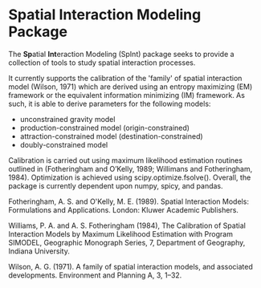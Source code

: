 Spatial Interaction Modeling Package
===========================================

The **Sp**atial **Int**eraction Modeling (SpInt) package seeks to provide a collection of tools to study spatial interaction processes.

It currently supports the calibration of the 'family' of spatial interaction model (Wilson, 1971) which are derived using an entropy maximizing (EM) framework or the equivalent information minimizing (IM) framework. As such, it is able to derive parameters for the following models:

- unconstrained gravity model
- production-constrained model (origin-constrained)
- attraction-constrained model (destination-constrained)
- doubly-constrained model


Calibration is carried out using maximum likelihood estimation routines outlined in (Fotheringham and O’Kelly, 1989; Willimans and Fotheringham, 1984). Optimization is achieved using scipy.optimize.fsolve(). Overall, the package is currently dependent upon numpy, spicy, and pandas.

Fotheringham, A. S. and O'Kelly, M. E. (1989). Spatial Interaction Models: Formulations and Applications. London: Kluwer Academic Publishers.

Williams, P. A. and A. S. Fotheringham (1984), The Calibration of Spatial Interaction
Models by Maximum Likelihood Estimation with Program SIMODEL, Geographic Monograph
Series, 7, Department of Geography, Indiana University.

Wilson, A. G. (1971). A family of spatial interaction models, and associated developments. Environment and
Planning A, 3, 1–32.